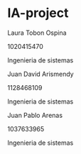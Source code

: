 # IA-project

Laura Tobon Ospina

1020415470

Ingenieria de sistemas

Juan David Arismendy

1128468109

Ingenieria de sistemas

Juan Pablo Arenas

1037633965

Ingenieria de sistemas
